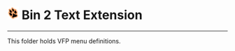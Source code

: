 # ![](../content/vfpx_mini.png "VFPX") Bin 2 Text Extension

---
This folder holds VFP menu definitions.